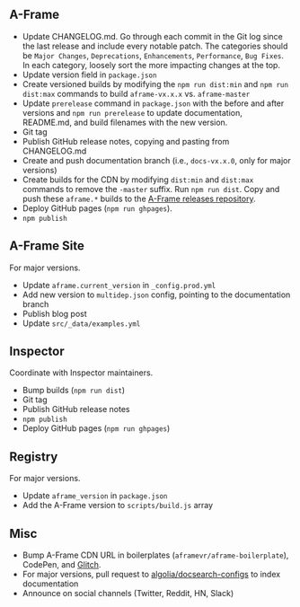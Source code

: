 ## A-Frame

- Update CHANGELOG.md. Go through each commit in the Git log since the last release and include every notable patch. The categories should be `Major Changes`, `Deprecations`, `Enhancements`, `Performance`, `Bug Fixes`. In each category, loosely sort the more impacting changes at the top.
- Update version field in `package.json`
- Create versioned builds by modifying the `npm run dist:min` and `npm run dist:max` commands to build `aframe-vx.x.x` vs. `aframe-master`
- Update `prerelease` command in `package.json` with the before and after versions and `npm run prerelease` to update documentation, README.md, and build filenames with the new version.
- Git tag
- Publish GitHub release notes, copying and pasting from CHANGELOG.md
- Create and push documentation branch (i.e., `docs-vx.x.0`, only for major versions)
- Create builds for the CDN by modifying `dist:min` and `dist:max` commands to remove the `-master` suffix. Run `npm run dist`. Copy and push these `aframe.*` builds to the [A-Frame releases repository](https://github.com/aframevr/releases).
- Deploy GitHub pages (`npm run ghpages`).
- `npm publish`

## A-Frame Site

For major versions.

- Update `aframe.current_version` in `_config.prod.yml`
- Add new version to `multidep.json` config, pointing to the documentation branch
- Publish blog post
- Update `src/_data/examples.yml`

## Inspector

Coordinate with Inspector maintainers.

- Bump builds (`npm run dist`)
- Git tag
- Publish GitHub release notes
- `npm publish`
- Deploy GitHub pages (`npm run ghpages`)

## Registry

 For major versions.

- Update `aframe_version` in `package.json`
- Add the A-Frame version to `scripts/build.js` array

## Misc

- Bump A-Frame CDN URL in boilerplates (`aframevr/aframe-boilerplate`), CodePen, and [Glitch](https://glitch.com/~aframe/).
- For major versions, pull request to [algolia/docsearch-configs](https://github.com/algolia/docsearch-configs/blob/master/configs/aframe.json) to index documentation
- Announce on social channels (Twitter, Reddit, HN, Slack)

